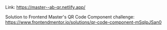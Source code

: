 Link: https://master--ab-qr.netlify.app/

Solution to Frontend Master's QR Code Component challenge: https://www.frontendmentor.io/solutions/qr-code-component-mSqIpJSan0
